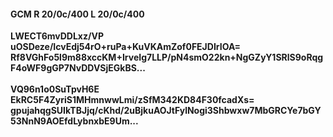 #### GCM R 20/0c/400 L 20/0c/400
**LWECT6mvDDLxz/VP**<br/>**uOSDeze/IcvEdj54rO+ruPa+KuVKAmZof0FEJDIrIOA=**<br/>**Rf8VGhFo5l9m88xccKM+IrveIg7LLP/pN4smO22kn+NgGZyY1SRlS9oRqgF4oWF9gGP7NvDDVSjEGkBS...**<br/><br/>
**VQ96n1o0SuTpvH6E**<br/>**EkRC5F4ZyriS1MHmnwwLmi/zSfM342KD84F30fcadXs=**<br/>**gpujahqgSUIkTBJjq/cKhd/2uBjkuAOJtFylNogi3Shbwxw7MbGRCYe7bGY53NnN9AOEfdLybnxbE9Um...**